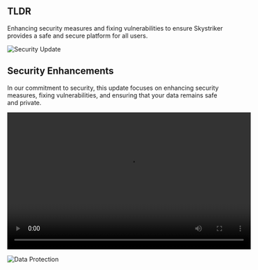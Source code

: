 ## TLDR

Enhancing security measures and fixing vulnerabilities to ensure Skystriker provides a safe and secure platform for all users.

![Security Update](https://picsum.photos/1024/420)

## Security Enhancements

In our commitment to security, this update focuses on enhancing security measures, fixing vulnerabilities, and ensuring that your data remains safe and private.

<video width="560" height="315" controls>
  <source src="https://img-9gag-fun.9cache.com/photo/a9ybAYD_460svav1.mp4" type="video/mp4">
Your browser does not support the video tag.
</video>

![Data Protection](https://picsum.photos/1024/421)
